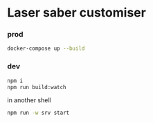 # Laser saber customiser

### prod

```bash
docker-compose up --build
```

### dev

```bash
npm i
npm run build:watch
```

in another shell

```bash
npm run -w srv start
```
